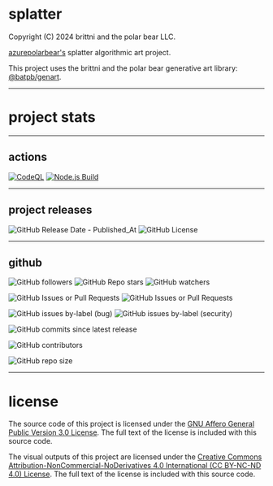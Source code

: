 # splatter

Copyright (C) 2024 brittni and the polar bear LLC.

[azurepolarbear's](https://github.com/azurepolarbear) splatter algorithmic art project.

This project uses the brittni and the polar bear generative art
library: [@batpb/genart](https://www.npmjs.com/package/@batpb/genart).

----

# project stats

----

## actions

[![CodeQL](https://github.com/azurepolarbear/splatter/actions/workflows/codeql.yml/badge.svg)](https://github.com/azurepolarbear/splatter/actions/workflows/codeql.yml)
[![Node.js Build](https://github.com/azurepolarbear/splatter/actions/workflows/node-js.yml/badge.svg)](https://github.com/azurepolarbear/splatter/actions/workflows/node-js.yml)

----

## project releases

![GitHub Release Date - Published_At](https://img.shields.io/github/release-date/azurepolarbear/splatter)
![GitHub License](https://img.shields.io/github/license/azurepolarbear/splatter)

----

## github

![GitHub followers](https://img.shields.io/github/followers/azurepolarbear)
![GitHub Repo stars](https://img.shields.io/github/stars/azurepolarbear/splatter)
![GitHub watchers](https://img.shields.io/github/watchers/azurepolarbear/splatter)

![GitHub Issues or Pull Requests](https://img.shields.io/github/issues/azurepolarbear/splatter)
![GitHub Issues or Pull Requests](https://img.shields.io/github/issues-pr/azurepolarbear/splatter)

![GitHub issues by-label (bug)](https://img.shields.io/github/issues/azurepolarbear/splatter/bug?color=red)
![GitHub issues by-label (security)](https://img.shields.io/github/issues/azurepolarbear/splatter/security?color=red)

![GitHub commits since latest release](https://img.shields.io/github/commits-since/azurepolarbear/splatter/latest)

![GitHub contributors](https://img.shields.io/github/contributors-anon/azurepolarbear/splatter)

![GitHub repo size](https://img.shields.io/github/repo-size/azurepolarbear/splatter)

----

# license

The source code of this project is licensed under the
[GNU Affero General Public Version 3.0 License](https://www.gnu.org/licenses/agpl-3.0.en.html).
The full text of the license is included with this source code.

The visual outputs of this project are licensed under the
[Creative Commons Attribution-NonCommercial-NoDerivatives 4.0 International (CC BY-NC-ND 4.0) License](https://creativecommons.org/licenses/by-nc-nd/4.0/).
The full text of the license is included with this source code.
